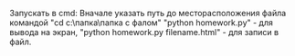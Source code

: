 Запускать в cmd:
Вначале указать путь до месторасположения файла командой "cd с:\папка\папка с фалом"
"python homework.py"               - для вывода на экран,
"python homework.py filename.html" - для записи в файл.
